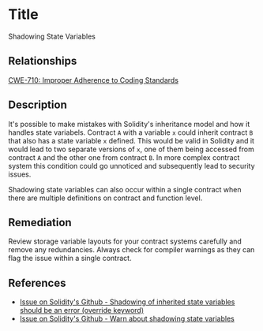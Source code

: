 # Title 
Shadowing State Variables

## Relationships
[CWE-710: Improper Adherence to Coding Standards](http://cwe.mitre.org/data/definitions/710.html)

## Description 

It's possible to make mistakes with Solidity's inheritance model and how it handles state variabels. Contract `A` with a variable `x` could inherit contract `B` that also has a state variable `x` defined. This would be valid in Solidity and it would lead to two separate versions of `x`, one of them being accessed from contract `A` and the other one from contract `B`. In more complex contract system this condition could go unnoticed and subsequently lead to security issues.  

Shadowing state variables can also occur within a single contract when there are multiple definitions on contract and function level. 

## Remediation

Review storage variable layouts for your contract systems carefully and remove any redundancies. Always check for compiler warnings as they can flag the issue within a single contract.

## References
- [Issue on Solidity's Github - Shadowing of inherited state variables should be an error (override keyword)](https://github.com/ethereum/solidity/issues/2563)
- [Issue on Solidity's Github - Warn about shadowing state variables](https://github.com/ethereum/solidity/issues/973)